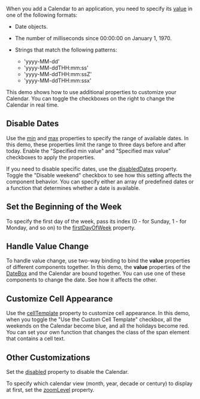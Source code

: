 When you add a Calendar to an application, you need to specify its [value](/Documentation/ApiReference/UI_Components/dxCalendar/Configuration/#value) in one of the following formats: 

- Date objects.

- The number of milliseconds since 00:00:00 on January 1, 1970.

- Strings that match the following patterns: 
    - 'yyyy-MM-dd'
    - 'yyyy-MM-ddTHH:mm:ss'
    - 'yyyy-MM-ddTHH:mm:ssZ'
    - 'yyyy-MM-ddTHH:mm:ssx' 

This demo shows how to use additional properties to customize your Calendar. You can toggle the checkboxes on the right to change the Calendar in real time.

## Disable Dates

Use the [min](/Documentation/ApiReference/UI_Components/dxCalendar/Configuration/#min) and [max](/Documentation/ApiReference/UI_Components/dxCalendar/Configuration/#max) properties to specify the range of available dates. In this demo, these properties limit the range to three days before and after today. Enable the "Specified min value" and "Specified max value" checkboxes to apply the properties.

If you need to disable specific dates, use the [disabledDates](/Documentation/ApiReference/UI_Components/dxCalendar/Configuration/#disabledDates) property. Toggle the "Disable weekend" checkbox to see how this setting affects the component behavior. You can specify either an array of predefined dates or a function that determines whether a date is available.

## Set the Beginning of the Week

To specify the first day of the week, pass its index (0 - for Sunday, 1 - for Monday, and so on) to the [firstDayOfWeek](/Documentation/ApiReference/UI_Components/dxCalendar/Configuration/#firstDayOfWeek) property.

## Handle Value Change

To handle value change, use two-way binding to bind the **value** properties of different components together. In this demo, the **value** properties of the [DateBox](/Documentation/Guide/UI_Components/DateBox/Getting_Started_with_DateBox/) and the Calendar are bound together. You can use one of these components to change the date. See how it affects the other.

## Customize Cell Appearance

Use the [cellTemplate](/Documentation/ApiReference/UI_Components/dxCalendar/Configuration/#cellTemplate) property to customize cell appearance. In this demo, when you toggle the "Use the Custom Cell Template" checkbox, all the weekends on the Calendar become blue, and all the holidays become red. You can set your own function that changes the class of the span element that contains a cell text.

## Other Customizations

Set the [disabled](/Documentation/ApiReference/UI_Components/dxCalendar/Configuration/#disabled) property to disable the Calendar.

To specify which calendar view (month, year, decade or century) to display at first, set the [zoomLevel](/Documentation/ApiReference/UI_Components/dxCalendar/Configuration/#zoomLevel) property.